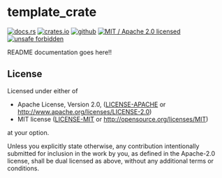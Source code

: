 # template_crate

[![docs.rs]](https://docs.rs/template_crate)
[![crates.io]](https://crates.io/crates/template_crate)
[![github]](https://github.com/steffahn/template_crate)
[![MIT / Apache 2.0 licensed]](#License)
[![unsafe forbidden]](https://github.com/rust-secure-code/safety-dance/)

[github]: https://img.shields.io/badge/github-steffahn/template__crate-yellowgreen.svg
[crates.io]: https://img.shields.io/crates/v/template_crate.svg
[MIT / Apache 2.0 licensed]: https://img.shields.io/crates/l/template_crate.svg
[docs.rs]: https://docs.rs/template_crate/badge.svg
[unsafe forbidden]: https://img.shields.io/badge/unsafe-forbidden-success.svg


README documentation goes here!!

## License
Licensed under either of

 * Apache License, Version 2.0, ([LICENSE-APACHE](LICENSE-APACHE) or http://www.apache.org/licenses/LICENSE-2.0)
 * MIT license ([LICENSE-MIT](LICENSE-MIT) or http://opensource.org/licenses/MIT)

at your option.

Unless you explicitly state otherwise, any contribution intentionally submitted for inclusion in
the work by you, as defined in the Apache-2.0 license, shall be dual licensed as above, without
any additional terms or conditions.
